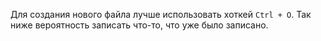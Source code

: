 Для создания нового файла лучше использовать хоткей `Ctrl + O`. Так ниже вероятность записать что-то, что уже было записано.